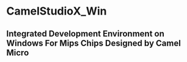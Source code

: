 # CamelStudioX_Win
Integrated Development Environment on Windows For Mips Chips Designed by Camel Micro
----
